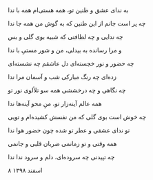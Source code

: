 <!-- 
.. title: ندا
.. slug: neda
.. date: 2019-02-27 08:03:01 UTC
.. tags: غزل
.. category: 
.. link: 
.. description: 
.. type: text
-->

به ندای عشق و طنین تو، همه هستی‌ام همه با ندا

چه پر است جانم از این طنین که به گوش من همه جا ندا

چه ندایی و چه لطافتی که شبیه بوی گلی و بس

و مرا رسانده به بیدلی، من و شور مستیِ با ندا

چه حضور و نور خجسته‌ای دل عاشقم چه نشسته‌ای

زده‌ای چه رنگ مبارکی شب و آسمان مرا ندا

چه نگاهی و چه درخششی همه سو تلألوی نور تو

همه عالم آینه‌زار تو، منِ محو آینه‌ها ندا

چه خوش است بوی گلی که من نفسش کشیده‌ام و تویی

تو ندای عشقی و عطر تو شده چون حضور هوا ندا

همه وقتی و تو زمانمی ضربان قلبی و جانمی

چه تپیدنی چه سروده‌ای، دلم و سرود ندا ندا


۸ اسفند ۱۳۹۸
